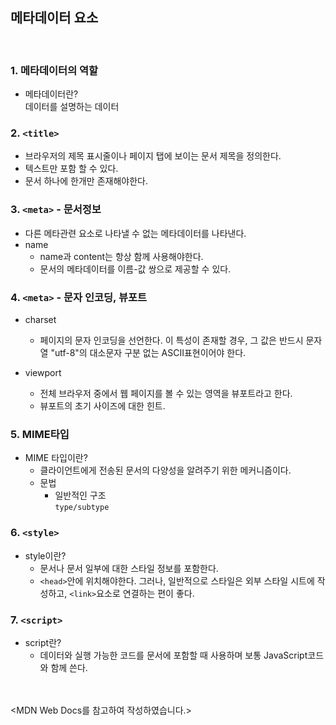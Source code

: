 ## 메타데이터 요소

</br>

### 1. 메타데이터의 역할

- 메타데이터란?</br>
  데이터를 설명하는 데이터

### 2. ```<title>```

- 브라우저의 제목 표시줄이나 페이지 탭에 보이는 문서 제목을 정의한다.
- 텍스트만 포함 할 수 있다.
- 문서 하나에 한개만 존재해야한다.

### 3.  ```<meta>``` - 문서정보

- 다른 메타관련 요소로 나타낼 수 없는 메타데이터를 나타낸다.
- name
  - name과 content는 항상 함께 사용해야한다.
  - 문서의 메타데이터를 이름-값 쌍으로 제공할 수 있다.

### 4. ```<meta>``` - 문자 인코딩, 뷰포트

- charset
  - 페이지의 문자 인코딩을 선언한다. 이 특성이 존재할 경우, 그 값은 반드시 문자열 "utf-8"의 대소문자 구분 없는 ASCII표현이어야 한다.

- viewport
  - 전체 브라우저 중에서 웹 페이지를 볼 수 있는 영역을 뷰포트라고 한다.
  - 뷰포트의 초기 사이즈에 대한 힌트.

### 5. MIME타입

- MIME 타입이란?
  - 클라이언트에게 전송된 문서의 다양성을 알려주기 위한 메커니즘이다.
  - 문법
    - 일반적인 구조</br>
  ```type/subtype```

### 6. ```<style>```

- style이란?
  - 문서나 문서 일부에 대한 스타일 정보를 포함한다.
  - ```<head>```안에 위치해야한다. 그러나, 일반적으로 스타일은 외부 스타일 시트에 작성하고, ```<link>```요소로 연결하는 편이 좋다.

### 7. ```<script>```

- script란?
  - 데이터와 실행 가능한 코드를 문서에 포함할 때 사용하며 보통 JavaScript코드와 함께 쓴다.

</br></br>
<MDN Web Docs를 참고하여 작성하였습니다.>